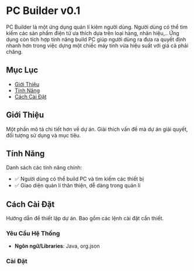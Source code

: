 # PC Builder v0.1
PC Builder là một ứng dụng quản lí kiêm người dùng. Người dùng có thể tìm kiếm các sản phẩm điện tử ưa thích dựa trên loại hàng, nhãn hiệu,.. Ứng dụng còn tích hợp tính năng build PC giúp người dùng ra đưa ra quyết định nhanh hơn trong việc dựng một chiếc máy tính vừa hiệu suất với giá cả phải chăng.

## Mục Lục
- [Giới Thiệu](#giới-thiệu)
- [Tính Năng](#tính-năng)
- [Cách Cài Đặt](#cách-cài-đặt)

## Giới Thiệu
Một phần mô tả chi tiết hơn về dự án. Giải thích vấn đề mà dự án giải quyết, đối tượng sử dụng và mục tiêu.

## Tính Năng
Danh sách các tính năng chính:
- ✅ Người dùng có thể build PC và tìm kiếm các thiết bị
- ✅ Giao diện quản lí thân thiện, dễ dàng trong quản lí

## Cách Cài Đặt
Hướng dẫn để thiết lập dự án. Bao gồm các lệnh cài đặt cần thiết.

### Yêu Cầu Hệ Thống
- **Ngôn ngữ/Libraries**: Java, org.json

### Cài Đặt

